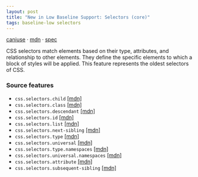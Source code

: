 ```yaml
---
layout: post
title: "New in Low Baseline Support: Selectors (core)"
tags: baseline-low selectors
---
```


[caniuse](https://caniuse.com/?search=selectors) · [mdn](https://developer.mozilla.org/en-US/search?q=Selectors (core)) · [spec](https://drafts.csswg.org/selectors-4/)

CSS selectors match elements based on their type, attributes, and relationship to other elements. They define the specific elements to which a block of styles will be applied. This feature represents the oldest selectors of CSS.

### Source features

- ``css.selectors.child`` [[mdn]](https://developer.mozilla.org/en-US/search?q=css.selectors.child)
- ``css.selectors.class`` [[mdn]](https://developer.mozilla.org/en-US/search?q=css.selectors.class)
- ``css.selectors.descendant`` [[mdn]](https://developer.mozilla.org/en-US/search?q=css.selectors.descendant)
- ``css.selectors.id`` [[mdn]](https://developer.mozilla.org/en-US/search?q=css.selectors.id)
- ``css.selectors.list`` [[mdn]](https://developer.mozilla.org/en-US/search?q=css.selectors.list)
- ``css.selectors.next-sibling`` [[mdn]](https://developer.mozilla.org/en-US/search?q=css.selectors.next-sibling)
- ``css.selectors.type`` [[mdn]](https://developer.mozilla.org/en-US/search?q=css.selectors.type)
- ``css.selectors.universal`` [[mdn]](https://developer.mozilla.org/en-US/search?q=css.selectors.universal)
- ``css.selectors.type.namespaces`` [[mdn]](https://developer.mozilla.org/en-US/search?q=css.selectors.type.namespaces)
- ``css.selectors.universal.namespaces`` [[mdn]](https://developer.mozilla.org/en-US/search?q=css.selectors.universal.namespaces)
- ``css.selectors.attribute`` [[mdn]](https://developer.mozilla.org/en-US/search?q=css.selectors.attribute)
- ``css.selectors.subsequent-sibling`` [[mdn]](https://developer.mozilla.org/en-US/search?q=css.selectors.subsequent-sibling)
